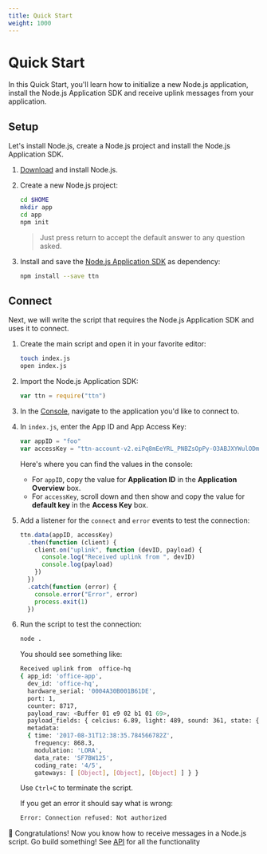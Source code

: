 ```yaml
---
title: Quick Start
weight: 1000
---
```


# Quick Start

In this Quick Start, you'll learn how to initialize a new Node.js application, install the Node.js Application SDK and receive uplink messages from your application.

## Setup
Let's install Node.js, create a Node.js project and install the Node.js Application SDK.

1.  [Download](https://nodejs.org/en/download/) and install Node.js.
2.  Create a new Node.js project:

    ```bash
    cd $HOME
    mkdir app
    cd app
    npm init
    ```

    > Just press return to accept the default answer to any question asked.

3.  Install and save the [Node.js Application SDK](https://www.npmjs.com/package/ttn) as dependency:

    ```bash
    npm install --save ttn
    ```

## Connect
Next, we will write the script that requires the Node.js Application SDK and uses it to connect.

1.  Create the main script and open it in your favorite editor:

    ```bash
    touch index.js
    open index.js
    ```

2.  Import the Node.js Application SDK:

    ```js
    var ttn = require("ttn")
    ```

3.  In the [Console](https://console.thethingsnetwork.org/applications), navigate to the application you'd like to connect to.

5.  In `index.js`, enter the App ID and App Access Key:

    ```js 
    var appID = "foo"
    var accessKey = "ttn-account-v2.eiPq8mEeYRL_PNBZsOpPy-O3ABJXYWulODmQGR5PZzg"
    ```

    Here's where you can find the values in the console:
    
    * For `appID`, copy the value for **Application ID** in the **Application Overview** box.
    * For `accessKey`, scroll down and then show and copy the value for **default key** in the **Access Key** box.

6.  Add a listener for the `connect` and `error` events to test the connection:

    ```js 
    ttn.data(appID, accessKey)
      .then(function (client) {
        client.on("uplink", function (devID, payload) {
          console.log("Received uplink from ", devID)
          console.log(payload)
        })
      })
      .catch(function (error) {
        console.error("Error", error)
        process.exit(1)
      })
    ```
 
7.  Run the script to test the connection:

    ```bash
    node .
    ```

    You should see something like:

    ```bash
    Received uplink from  office-hq
    { app_id: 'office-app',
      dev_id: 'office-hq',
      hardware_serial: '0004A30B001B61DE',
      port: 1,
      counter: 8717,
      payload_raw: <Buffer 01 e9 02 b1 01 69>,
      payload_fields: { celcius: 6.89, light: 489, sound: 361, state: { on: true } },
      metadata:
      { time: '2017-08-31T12:38:35.784566782Z',
        frequency: 868.3,
        modulation: 'LORA',
        data_rate: 'SF7BW125',
        coding_rate: '4/5',
        gateways: [ [Object], [Object], [Object] ] } }
    ```

    Use `Ctrl+C` to terminate the script.

    If you get an error it should say what is wrong:

    ```bash
    Error: Connection refused: Not authorized
    ```

🎉 Congratulations! Now you know how to receive messages in a Node.js script. Go build something! See [API](./api.html) for all the functionality

